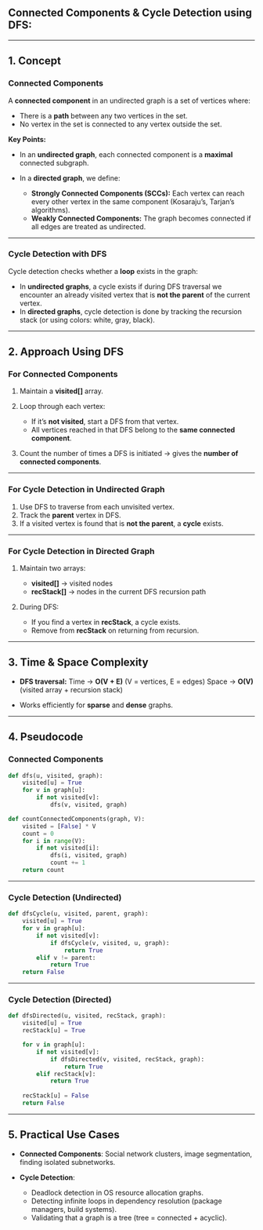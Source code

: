 ## **Connected Components & Cycle Detection using DFS**:

---

## **1. Concept**

### **Connected Components**

A **connected component** in an undirected graph is a set of vertices where:

* There is a **path** between any two vertices in the set.
* No vertex in the set is connected to any vertex outside the set.

**Key Points:**

* In an **undirected graph**, each connected component is a **maximal** connected subgraph.
* In a **directed graph**, we define:

  * **Strongly Connected Components (SCCs):** Each vertex can reach every other vertex in the same component (Kosaraju’s, Tarjan’s algorithms).
  * **Weakly Connected Components:** The graph becomes connected if all edges are treated as undirected.

---

### **Cycle Detection with DFS**

Cycle detection checks whether a **loop** exists in the graph:

* In **undirected graphs**, a cycle exists if during DFS traversal we encounter an already visited vertex that is **not the parent** of the current vertex.
* In **directed graphs**, cycle detection is done by tracking the recursion stack (or using colors: white, gray, black).

---

## **2. Approach Using DFS**

### **For Connected Components**

1. Maintain a **visited\[]** array.
2. Loop through each vertex:

   * If it’s **not visited**, start a DFS from that vertex.
   * All vertices reached in that DFS belong to the **same connected component**.
3. Count the number of times a DFS is initiated → gives the **number of connected components**.

---

### **For Cycle Detection in Undirected Graph**

1. Use DFS to traverse from each unvisited vertex.
2. Track the **parent** vertex in DFS.
3. If a visited vertex is found that is **not the parent**, a **cycle** exists.

---

### **For Cycle Detection in Directed Graph**

1. Maintain two arrays:

   * **visited\[]** → visited nodes
   * **recStack\[]** → nodes in the current DFS recursion path
2. During DFS:

   * If you find a vertex in **recStack**, a cycle exists.
   * Remove from **recStack** on returning from recursion.

---

## **3. Time & Space Complexity**

* **DFS traversal:**
  Time → **O(V + E)** (V = vertices, E = edges)
  Space → **O(V)** (visited array + recursion stack)

* Works efficiently for **sparse** and **dense** graphs.

---

## **4. Pseudocode**

### **Connected Components**

```python
def dfs(u, visited, graph):
    visited[u] = True
    for v in graph[u]:
        if not visited[v]:
            dfs(v, visited, graph)

def countConnectedComponents(graph, V):
    visited = [False] * V
    count = 0
    for i in range(V):
        if not visited[i]:
            dfs(i, visited, graph)
            count += 1
    return count
```

---

### **Cycle Detection (Undirected)**

```python
def dfsCycle(u, visited, parent, graph):
    visited[u] = True
    for v in graph[u]:
        if not visited[v]:
            if dfsCycle(v, visited, u, graph):
                return True
        elif v != parent:
            return True
    return False
```

---

### **Cycle Detection (Directed)**

```python
def dfsDirected(u, visited, recStack, graph):
    visited[u] = True
    recStack[u] = True

    for v in graph[u]:
        if not visited[v]:
            if dfsDirected(v, visited, recStack, graph):
                return True
        elif recStack[v]:
            return True
    
    recStack[u] = False
    return False
```

---

## **5. Practical Use Cases**

* **Connected Components**: Social network clusters, image segmentation, finding isolated subnetworks.
* **Cycle Detection**:

  * Deadlock detection in OS resource allocation graphs.
  * Detecting infinite loops in dependency resolution (package managers, build systems).
  * Validating that a graph is a tree (tree = connected + acyclic).

